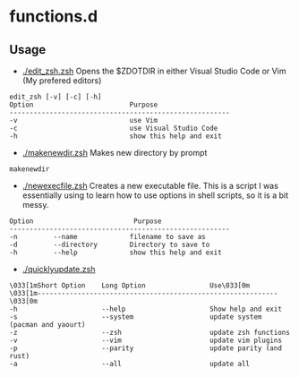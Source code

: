 # functions.d

## Usage

* [./edit_zsh.zsh]()
Opens the $ZDOTDIR in either Visual Studio Code or Vim (My prefered editors)

```shell
edit_zsh [-v] [-c] [-h]
Option                        Purpose
-------------------------------------------------------
-v                            use Vim
-c                            use Visual Studio Code
-h                            show this help and exit
```

* [./makenewdir.zsh]()
Makes new directory by prompt

```shell
makenewdir
```

* [./newexecfile.zsh]()
Creates a new executable file. This is a script I was essentially using to
learn how to use options in shell scripts, so it is a bit messy.

```shell
Option                         Purpose
-------------------------------------------------------
-n         --name             filename to save as
-d         --directory        Directory to save to
-h         --help             show this help and exit
```

* [./quicklyupdate.zsh]()

```shell
\033[1mShort Option    Long Option                Use\033[0m
\033[1m------------------------------------------------------------\033[0m
-h                     --help                     Show help and exit
-s                     --system                   update system (pacman and yaourt)
-z                     --zsh                      update zsh functions
-v                     --vim                      update vim plugins
-p                     --parity                   update parity (and rust)
-a                     --all                      update all
```